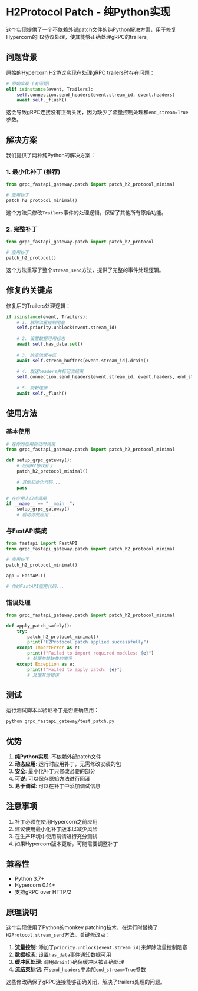 # H2Protocol Patch - 纯Python实现

这个实现提供了一个不依赖外部patch文件的纯Python解决方案，用于修复Hypercorn的H2协议处理，使其能够正确处理gRPC的trailers。

## 问题背景

原始的Hypercorn H2协议实现在处理gRPC trailers时存在问题：

```python
# 原始实现 (有问题)
elif isinstance(event, Trailers):
    self.connection.send_headers(event.stream_id, event.headers)
    await self._flush()
```

这会导致gRPC连接没有正确关闭，因为缺少了流量控制处理和`end_stream=True`参数。

## 解决方案

我们提供了两种纯Python的解决方案：

### 1. 最小化补丁 (推荐)

```python
from grpc_fastapi_gateway.patch import patch_h2_protocol_minimal

# 应用补丁
patch_h2_protocol_minimal()
```

这个方法只修改`Trailers`事件的处理逻辑，保留了其他所有原始功能。

### 2. 完整补丁

```python
from grpc_fastapi_gateway.patch import patch_h2_protocol

# 应用补丁
patch_h2_protocol()
```

这个方法重写了整个`stream_send`方法，提供了完整的事件处理逻辑。

## 修复的关键点

修复后的Trailers处理逻辑：

```python
if isinstance(event, Trailers):
    # 1. 解除流量控制阻塞
    self.priority.unblock(event.stream_id)
    
    # 2. 设置数据可用标志
    await self.has_data.set()
    
    # 3. 排空流缓冲区
    await self.stream_buffers[event.stream_id].drain()
    
    # 4. 发送headers并标记流结束
    self.connection.send_headers(event.stream_id, event.headers, end_stream=True)
    
    # 5. 刷新连接
    await self._flush()
```

## 使用方法

### 基本使用

```python
# 在你的应用启动时调用
from grpc_fastapi_gateway.patch import patch_h2_protocol_minimal

def setup_grpc_gateway():
    # 应用H2协议补丁
    patch_h2_protocol_minimal()
    
    # 其他初始化代码...
    pass

# 在应用入口点调用
if __name__ == "__main__":
    setup_grpc_gateway()
    # 启动你的应用...
```

### 与FastAPI集成

```python
from fastapi import FastAPI
from grpc_fastapi_gateway.patch import patch_h2_protocol_minimal

# 应用补丁
patch_h2_protocol_minimal()

app = FastAPI()

# 你的FastAPI应用代码...
```

### 错误处理

```python
from grpc_fastapi_gateway.patch import patch_h2_protocol_minimal

def apply_patch_safely():
    try:
        patch_h2_protocol_minimal()
        print("H2Protocol patch applied successfully")
    except ImportError as e:
        print(f"Failed to import required modules: {e}")
        # 处理依赖缺失的情况
    except Exception as e:
        print(f"Failed to apply patch: {e}")
        # 处理其他错误
```

## 测试

运行测试脚本以验证补丁是否正确应用：

```bash
python grpc_fastapi_gateway/test_patch.py
```

## 优势

1. **纯Python实现**: 不依赖外部patch文件
2. **动态应用**: 运行时应用补丁，无需修改安装的包
3. **安全**: 最小化补丁只修改必要的部分
4. **可逆**: 可以保存原始方法进行回滚
5. **易于调试**: 可以在补丁中添加调试信息

## 注意事项

1. 补丁必须在使用Hypercorn之前应用
2. 建议使用最小化补丁版本以减少风险
3. 在生产环境中使用前请进行充分测试
4. 如果Hypercorn版本更新，可能需要调整补丁

## 兼容性

- Python 3.7+
- Hypercorn 0.14+
- 支持gRPC over HTTP/2

## 原理说明

这个实现使用了Python的monkey patching技术，在运行时替换了`H2Protocol.stream_send`方法。关键修改点：

1. **流量控制**: 添加了`priority.unblock(event.stream_id)`来解除流量控制阻塞
2. **数据标志**: 设置`has_data`事件通知数据可用
3. **缓冲区处理**: 调用`drain()`确保缓冲区被正确处理
4. **流结束标记**: 在`send_headers`中添加`end_stream=True`参数

这些修改确保了gRPC连接能够正确关闭，解决了trailers处理的问题。

